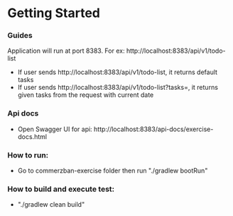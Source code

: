 # Getting Started

### Guides
Application will run at port 8383. For ex: http://localhost:8383/api/v1/todo-list

* If user sends http://localhost:8383/api/v1/todo-list, it returns default tasks
* If user sends http://localhost:8383/api/v1/todo-list?tasks=<list>, it returns given tasks from the request with current date

### Api docs
* Open Swagger UI for api: http://localhost:8383/api-docs/exercise-docs.html

### How to run:
* Go to commerzban-exercise folder then run "./gradlew bootRun"

### How to build and execute test:
* "./gradlew clean build"

